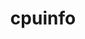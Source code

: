 ---
title: "cpuinfo"
layout: cache
categories: [package, develop-2024-06-02]
meta: {"versions": ["2022-08-19", "2023-01-13", "2023-11-04"], "compilers": ["apple-clang@=15.0.0", "gcc@=11.4.0"], "oss": ["ubuntu22.04", "ventura"], "platforms": ["darwin", "linux"], "targets": ["aarch64", "neoverse_v1", "x86_64_v3"], "stacks": ["e4s", "e4s-neoverse_v1", "ml-darwin-aarch64-mps", "ml-linux-x86_64-cpu", "ml-linux-x86_64-cuda", "root"], "num_specs": 10, "num_specs_by_stack": {"root": 10, "ml-darwin-aarch64-mps": 3, "e4s-neoverse_v1": 2, "ml-linux-x86_64-cuda": 3, "ml-linux-x86_64-cpu": 3, "e4s": 2}}
spec_details: [{"hash": "wd3fjvr7silaxm6sbidjw2o7balrcanh", "compiler": "apple-clang@=15.0.0", "versions": ["2022-08-19"], "os": "ventura", "platform": "darwin", "target": "aarch64", "variants": ["build_system=cmake", "build_type=Release", "generator=ninja", "~ipo"], "stacks": ["root", "ml-darwin-aarch64-mps"], "size": "-", "tarball": "https://binaries.spack.io/releases/develop-2024-06-02/build_cache/darwin-ventura-aarch64/apple-clang-15.0.0/cpuinfo-2022-08-19/darwin-ventura-aarch64-apple-clang-15.0.0-cpuinfo-2022-08-19-wd3fjvr7silaxm6sbidjw2o7balrcanh.spack"}, {"hash": "w4h5s342sxui3y3of3bmuyf7l2d656zo", "compiler": "apple-clang@=15.0.0", "versions": ["2023-01-13"], "os": "ventura", "platform": "darwin", "target": "aarch64", "variants": ["build_system=cmake", "build_type=Release", "generator=ninja", "~ipo"], "stacks": ["root", "ml-darwin-aarch64-mps"], "size": "-", "tarball": "https://binaries.spack.io/releases/develop-2024-06-02/build_cache/darwin-ventura-aarch64/apple-clang-15.0.0/cpuinfo-2023-01-13/darwin-ventura-aarch64-apple-clang-15.0.0-cpuinfo-2023-01-13-w4h5s342sxui3y3of3bmuyf7l2d656zo.spack"}, {"hash": "prsoyg6tzymo7un46biovffel6a2kr7n", "compiler": "apple-clang@=15.0.0", "versions": ["2023-11-04"], "os": "ventura", "platform": "darwin", "target": "aarch64", "variants": ["build_system=cmake", "build_type=Release", "generator=ninja", "~ipo"], "stacks": ["root", "ml-darwin-aarch64-mps"], "size": "-", "tarball": "https://binaries.spack.io/releases/develop-2024-06-02/build_cache/darwin-ventura-aarch64/apple-clang-15.0.0/cpuinfo-2023-11-04/darwin-ventura-aarch64-apple-clang-15.0.0-cpuinfo-2023-11-04-prsoyg6tzymo7un46biovffel6a2kr7n.spack"}, {"hash": "tplli27hqbacgtaylyphd2yw5kzdrz5u", "compiler": "gcc@=11.4.0", "versions": ["2022-08-19"], "os": "ubuntu22.04", "platform": "linux", "target": "neoverse_v1", "variants": ["build_system=cmake", "build_type=Release", "generator=ninja", "~ipo"], "stacks": ["e4s-neoverse_v1", "root"], "size": "-", "tarball": "https://binaries.spack.io/releases/develop-2024-06-02/build_cache/linux-ubuntu22.04-neoverse_v1/gcc-11.4.0/cpuinfo-2022-08-19/linux-ubuntu22.04-neoverse_v1-gcc-11.4.0-cpuinfo-2022-08-19-tplli27hqbacgtaylyphd2yw5kzdrz5u.spack"}, {"hash": "wiqakfxdl67tivbv26ijfpho65kieqdn", "compiler": "gcc@=11.4.0", "versions": ["2023-11-04"], "os": "ubuntu22.04", "platform": "linux", "target": "neoverse_v1", "variants": ["build_system=cmake", "build_type=Release", "generator=ninja", "~ipo"], "stacks": ["e4s-neoverse_v1", "root"], "size": "-", "tarball": "https://binaries.spack.io/releases/develop-2024-06-02/build_cache/linux-ubuntu22.04-neoverse_v1/gcc-11.4.0/cpuinfo-2023-11-04/linux-ubuntu22.04-neoverse_v1-gcc-11.4.0-cpuinfo-2023-11-04-wiqakfxdl67tivbv26ijfpho65kieqdn.spack"}, {"hash": "rnblqcj2rynsfj45zhqbmijlozv5rs4m", "compiler": "gcc@=11.4.0", "versions": ["2023-01-13"], "os": "ubuntu22.04", "platform": "linux", "target": "x86_64_v3", "variants": ["build_system=cmake", "build_type=Release", "generator=ninja", "~ipo"], "stacks": ["ml-linux-x86_64-cuda", "ml-linux-x86_64-cpu", "root"], "size": "-", "tarball": "https://binaries.spack.io/releases/develop-2024-06-02/build_cache/linux-ubuntu22.04-x86_64_v3/gcc-11.4.0/cpuinfo-2023-01-13/linux-ubuntu22.04-x86_64_v3-gcc-11.4.0-cpuinfo-2023-01-13-rnblqcj2rynsfj45zhqbmijlozv5rs4m.spack"}, {"hash": "n27zwhc2oikh2rnay4rd2plyu6lm27mm", "compiler": "gcc@=11.4.0", "versions": ["2022-08-19"], "os": "ubuntu22.04", "platform": "linux", "target": "x86_64_v3", "variants": ["build_system=cmake", "build_type=Release", "generator=ninja", "~ipo"], "stacks": ["ml-linux-x86_64-cuda", "ml-linux-x86_64-cpu", "root"], "size": "-", "tarball": "https://binaries.spack.io/releases/develop-2024-06-02/build_cache/linux-ubuntu22.04-x86_64_v3/gcc-11.4.0/cpuinfo-2022-08-19/linux-ubuntu22.04-x86_64_v3-gcc-11.4.0-cpuinfo-2022-08-19-n27zwhc2oikh2rnay4rd2plyu6lm27mm.spack"}, {"hash": "nqwvcj6edej2abyrjtdcjxu5y7aaykk3", "compiler": "gcc@=11.4.0", "versions": ["2022-08-19"], "os": "ubuntu22.04", "platform": "linux", "target": "x86_64_v3", "variants": ["build_system=cmake", "build_type=Release", "generator=ninja", "~ipo"], "stacks": ["e4s", "root"], "size": "-", "tarball": "https://binaries.spack.io/releases/develop-2024-06-02/build_cache/linux-ubuntu22.04-x86_64_v3/gcc-11.4.0/cpuinfo-2022-08-19/linux-ubuntu22.04-x86_64_v3-gcc-11.4.0-cpuinfo-2022-08-19-nqwvcj6edej2abyrjtdcjxu5y7aaykk3.spack"}, {"hash": "feio4svn3jgcyoczbizdbt3ipcycxb5d", "compiler": "gcc@=11.4.0", "versions": ["2023-11-04"], "os": "ubuntu22.04", "platform": "linux", "target": "x86_64_v3", "variants": ["build_system=cmake", "build_type=Release", "generator=ninja", "~ipo"], "stacks": ["ml-linux-x86_64-cuda", "ml-linux-x86_64-cpu", "root"], "size": "-", "tarball": "https://binaries.spack.io/releases/develop-2024-06-02/build_cache/linux-ubuntu22.04-x86_64_v3/gcc-11.4.0/cpuinfo-2023-11-04/linux-ubuntu22.04-x86_64_v3-gcc-11.4.0-cpuinfo-2023-11-04-feio4svn3jgcyoczbizdbt3ipcycxb5d.spack"}, {"hash": "fx6ps4x3gz3jbqxiwnhltzlftaln5elz", "compiler": "gcc@=11.4.0", "versions": ["2023-11-04"], "os": "ubuntu22.04", "platform": "linux", "target": "x86_64_v3", "variants": ["build_system=cmake", "build_type=Release", "generator=ninja", "~ipo"], "stacks": ["e4s", "root"], "size": "-", "tarball": "https://binaries.spack.io/releases/develop-2024-06-02/build_cache/linux-ubuntu22.04-x86_64_v3/gcc-11.4.0/cpuinfo-2023-11-04/linux-ubuntu22.04-x86_64_v3-gcc-11.4.0-cpuinfo-2023-11-04-fx6ps4x3gz3jbqxiwnhltzlftaln5elz.spack"}]
---